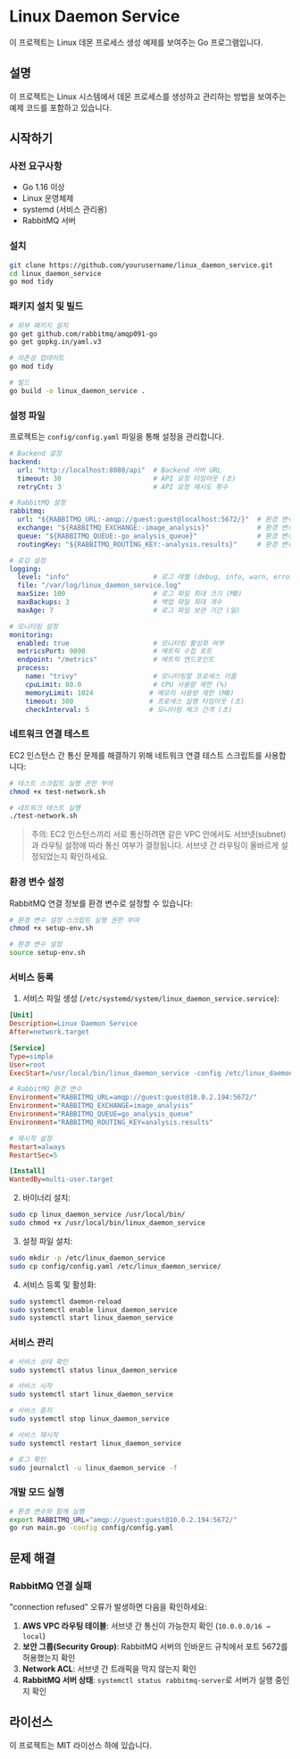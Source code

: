 # Linux Daemon Service

이 프로젝트는 Linux 데몬 프로세스 생성 예제를 보여주는 Go 프로그램입니다.

## 설명

이 프로젝트는 Linux 시스템에서 데몬 프로세스를 생성하고 관리하는 방법을 보여주는 예제 코드를 포함하고 있습니다.

## 시작하기

### 사전 요구사항
- Go 1.16 이상
- Linux 운영체제
- systemd (서비스 관리용)
- RabbitMQ 서버

### 설치

```bash
git clone https://github.com/yourusername/linux_daemon_service.git
cd linux_daemon_service
go mod tidy
```

### 패키지 설치 및 빌드

```bash
# 외부 패키지 설치
go get github.com/rabbitmq/amqp091-go
go get gopkg.in/yaml.v3

# 의존성 업데이트
go mod tidy

# 빌드
go build -o linux_daemon_service .
```

### 설정 파일

프로젝트는 `config/config.yaml` 파일을 통해 설정을 관리합니다.

```yaml
# Backend 설정
backend:
  url: "http://localhost:8080/api"  # Backend 서버 URL
  timeout: 30                       # API 요청 타임아웃 (초)
  retryCnt: 3                       # API 요청 재시도 횟수

# RabbitMQ 설정
rabbitmq:
  url: "${RABBITMQ_URL:-amqp://guest:guest@localhost:5672/}"  # 환경 변수 또는 기본값 사용
  exchange: "${RABBITMQ_EXCHANGE:-image_analysis}"            # 환경 변수 또는 기본값 사용
  queue: "${RABBITMQ_QUEUE:-go_analysis_queue}"               # 환경 변수 또는 기본값 사용
  routingKey: "${RABBITMQ_ROUTING_KEY:-analysis.results}"     # 환경 변수 또는 기본값 사용

# 로깅 설정
logging:
  level: "info"                     # 로그 레벨 (debug, info, warn, error)
  file: "/var/log/linux_daemon_service.log"
  maxSize: 100                      # 로그 파일 최대 크기 (MB)
  maxBackups: 3                     # 백업 파일 최대 개수
  maxAge: 7                         # 로그 파일 보관 기간 (일)

# 모니터링 설정
monitoring:
  enabled: true                     # 모니터링 활성화 여부
  metricsPort: 9090                 # 메트릭 수집 포트
  endpoint: "/metrics"              # 메트릭 엔드포인트
  process:
    name: "trivy"                   # 모니터링할 프로세스 이름
    cpuLimit: 80.0                  # CPU 사용량 제한 (%)
    memoryLimit: 1024              # 메모리 사용량 제한 (MB)
    timeout: 300                   # 프로세스 실행 타임아웃 (초)
    checkInterval: 5               # 모니터링 체크 간격 (초)
```

### 네트워크 연결 테스트

EC2 인스턴스 간 통신 문제를 해결하기 위해 네트워크 연결 테스트 스크립트를 사용합니다:

```bash
# 테스트 스크립트 실행 권한 부여
chmod +x test-network.sh

# 네트워크 테스트 실행
./test-network.sh
```

> 주의: EC2 인스턴스끼리 서로 통신하려면 같은 VPC 안에서도 서브넷(subnet)과 라우팅 설정에 따라 통신 여부가 결정됩니다. 서브넷 간 라우팅이 올바르게 설정되었는지 확인하세요.

### 환경 변수 설정

RabbitMQ 연결 정보를 환경 변수로 설정할 수 있습니다:

```bash
# 환경 변수 설정 스크립트 실행 권한 부여
chmod +x setup-env.sh

# 환경 변수 설정
source setup-env.sh
```

### 서비스 등록

1. 서비스 파일 생성 (`/etc/systemd/system/linux_daemon_service.service`):

```ini
[Unit]
Description=Linux Daemon Service
After=network.target

[Service]
Type=simple
User=root
ExecStart=/usr/local/bin/linux_daemon_service -config /etc/linux_daemon_service/config.yaml

# RabbitMQ 환경 변수
Environment="RABBITMQ_URL=amqp://guest:guest@10.0.2.194:5672/"
Environment="RABBITMQ_EXCHANGE=image_analysis"
Environment="RABBITMQ_QUEUE=go_analysis_queue"
Environment="RABBITMQ_ROUTING_KEY=analysis.results"

# 재시작 설정
Restart=always
RestartSec=5

[Install]
WantedBy=multi-user.target
```

2. 바이너리 설치:
```bash
sudo cp linux_daemon_service /usr/local/bin/
sudo chmod +x /usr/local/bin/linux_daemon_service
```

3. 설정 파일 설치:
```bash
sudo mkdir -p /etc/linux_daemon_service
sudo cp config/config.yaml /etc/linux_daemon_service/
```

4. 서비스 등록 및 활성화:
```bash
sudo systemctl daemon-reload
sudo systemctl enable linux_daemon_service
sudo systemctl start linux_daemon_service
```

### 서비스 관리

```bash
# 서비스 상태 확인
sudo systemctl status linux_daemon_service

# 서비스 시작
sudo systemctl start linux_daemon_service

# 서비스 중지
sudo systemctl stop linux_daemon_service

# 서비스 재시작
sudo systemctl restart linux_daemon_service

# 로그 확인
sudo journalctl -u linux_daemon_service -f
```

### 개발 모드 실행

```bash
# 환경 변수와 함께 실행
export RABBITMQ_URL="amqp://guest:guest@10.0.2.194:5672/"
go run main.go -config config/config.yaml
```

## 문제 해결

### RabbitMQ 연결 실패

"connection refused" 오류가 발생하면 다음을 확인하세요:

1. **AWS VPC 라우팅 테이블**: 서브넷 간 통신이 가능한지 확인 (`10.0.0.0/16 → local`)
2. **보안 그룹(Security Group)**: RabbitMQ 서버의 인바운드 규칙에서 포트 5672를 허용했는지 확인
3. **Network ACL**: 서브넷 간 트래픽을 막지 않는지 확인
4. **RabbitMQ 서버 상태**: `systemctl status rabbitmq-server`로 서버가 실행 중인지 확인

## 라이선스

이 프로젝트는 MIT 라이선스 하에 있습니다. 